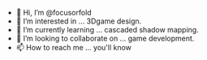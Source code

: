 - 👋 Hi, I’m @focusorfold
- 👀 I’m interested in ... 3Dgame design.
- 🌱 I’m currently learning ... cascaded shadow mapping.
- 💞️ I’m looking to collaborate on ... game development.
- 📫 How to reach me ... you'll know

<!---
focusorfold/focusorfold is a ✨ special ✨ repository because its `README.md` (this file) appears on your GitHub profile.
You can click the Preview link to take a look at your changes.
--->
